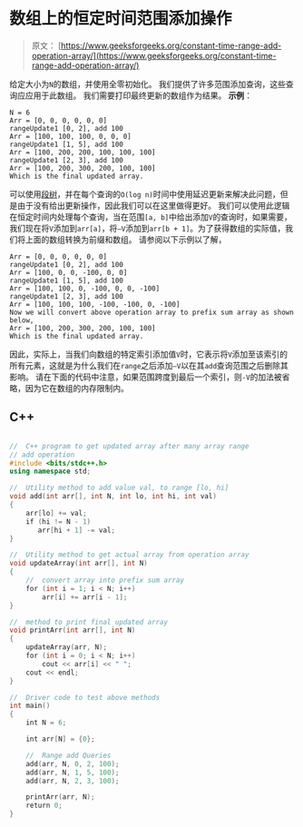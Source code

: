 # 数组上的恒定时间范围添加操作

> 原文： [https://www.geeksforgeeks.org/constant-time-range-add-operation-array/](https://www.geeksforgeeks.org/constant-time-range-add-operation-array/)

给定大小为`N`的数组，并使用全零初始化。 我们提供了许多范围添加查询，这些查询应应用于此数组。 我们需要打印最终更新的数组作为结果。
**示例**：

```
N = 6
Arr = [0, 0, 0, 0, 0, 0]
rangeUpdate1 [0, 2], add 100
Arr = [100, 100, 100, 0, 0, 0]
rangeUpdate1 [1, 5], add 100
Arr = [100, 200, 200, 100, 100, 100]
rangeUpdate1 [2, 3], add 100
Arr = [100, 200, 300, 200, 100, 100]
Which is the final updated array.

```



可以使用[段树](https://www.geeksforgeeks.org/lazy-propagation-in-segment-tree/)，并在每个查询的`O(log n)`时间中使用延迟更新来解决此问题，但是由于没有给出更新操作，因此我们可以在这里做得更好。 我们可以使用此逻辑在恒定时间内处理每个查询，当在范围`[a, b]`中给出添加`V`的查询时，如果需要，我们现在将`V`添加到`arr[a]`，将`–V`添加到`arr[b + 1]`。为了获得数组的实际值，我们将上面的数组转换为前缀和数组。 请参阅以下示例以了解，

```
Arr = [0, 0, 0, 0, 0, 0]
rangeUpdate1 [0, 2], add 100
Arr = [100, 0, 0, -100, 0, 0]
rangeUpdate1 [1, 5], add 100
Arr = [100, 100, 0, -100, 0, 0, -100]
rangeUpdate1 [2, 3], add 100
Arr = [100, 100, 100, -100, -100, 0, -100]    
Now we will convert above operation array to prefix sum array as shown below,
Arr = [100, 200, 300, 200, 100, 100]
Which is the final updated array.

```

因此，实际上，当我们向数组的特定索引添加值`V`时，它表示将`V`添加至该索引的所有元素，这就是为什么我们在`range`之后添加`–V`以在其`add`查询范围之后删除其影响。
请在下面的代码中注意，如果范围跨度到最后一个索引，则`-V`的加法被省略，因为它在数组的内存限制内。

## C++ 

```cpp

//  C++ program to get updated array after many array range 
// add operation 
#include <bits/stdc++.h> 
using namespace std; 

//  Utility method to add value val, to range [lo, hi] 
void add(int arr[], int N, int lo, int hi, int val) 
{ 
    arr[lo] += val; 
    if (hi != N - 1) 
       arr[hi + 1] -= val; 
} 

//  Utility method to get actual array from operation array 
void updateArray(int arr[], int N) 
{ 
    //  convert array into prefix sum array 
    for (int i = 1; i < N; i++) 
        arr[i] += arr[i - 1]; 
} 

//  method to print final updated array 
void printArr(int arr[], int N) 
{ 
    updateArray(arr, N); 
    for (int i = 0; i < N; i++) 
        cout << arr[i] << " "; 
    cout << endl; 
} 

//  Driver code to test above methods 
int main() 
{ 
    int N = 6; 

    int arr[N] = {0}; 

    //  Range add Queries 
    add(arr, N, 0, 2, 100); 
    add(arr, N, 1, 5, 100); 
    add(arr, N, 2, 3, 100); 

    printArr(arr, N); 
    return 0; 
} 

```
